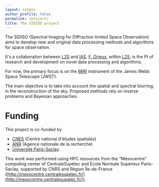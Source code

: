 ```yaml
---
layout: single
author_profile: false
permalink: /project/
title: The SIDISO project
---
```


The SIDISO (Spectral Imaging for DIffraction limited Space Observation) aims to
develop new and original data processing methods and algorithms for space
observation.

It's a collaboration between [L2S](http://www.l2s.centralesupelec.fr) and
[IAS](https://www.ias.u-psud.fr/). [F. Orieux](https://pro.orieux.fr), within
[L2S](http://www.l2s.centralesupelec.fr), is the PI of research and development
on novel data processing and algorithms.

For now, the primary focus is on the [MIRI](https://www.jwst.fr/2021/02/miri/)
instrument of the James Webb Space Telescope (JWST).

The main objective is to take into account the spatial and spectral blurring, in
the reconstruction of the sky. Proposed methods rely on inverse problems and
Bayesian approaches.

# Funding

This project is co-funded by

- [CNES](http://cnes.fr/) (Centre national d'études spatiales)
- [ANR](http://anr.fr/) (Agence nationale de la recherche)
- [Université Paris-Saclay](https://www.universite-paris-saclay.fr/).

This work was performed using HPC resources from the “Mésocentre” computing
center of CentraleSupélec and École Normale Supérieur Paris-Saclay, supported by
CNRS and Région Île-de-France
([http://mesocentre.centralesupelec.fr/](http://mesocentre.centralesupelec.fr/)).
